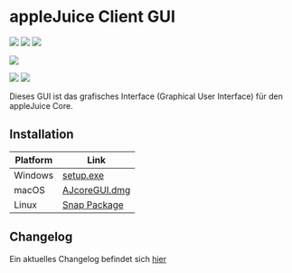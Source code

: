 # appleJuice Client GUI

![](https://img.shields.io/github/release/applejuicenetz/gui-java.svg)
![](https://img.shields.io/github/downloads/applejuicenetz/gui-java/total)
![](https://img.shields.io/github/license/applejuicenetz/gui-java.svg)

![](https://github.com/applejuicenetz/gui-java/workflows/release/badge.svg)

![](https://github.com/applejuicenetz/gui-java/actions/workflows/snapcraft.yml/badge.svg)
![](https://snapcraft.io/applejuice-gui/badge.svg)

Dieses GUI ist das grafisches Interface (Graphical User Interface) für den appleJuice Core.

## Installation

| Platform 	| Link          	                                                     |
|----------	|-----------------------------------------------------------------------|
| Windows  	| [setup.exe](https://github.com/applejuicenetz/gui-java/releases)   	 |
| macOS    	| [AJcoreGUI.dmg](https://github.com/applejuicenetz/gui-java/releases) 	 |
| Linux    	| [Snap Package](https://snapcraft.io/applejuice-gui)	                 |

## Changelog

Ein aktuelles Changelog befindet sich [hier](CHANGELOG.md)
